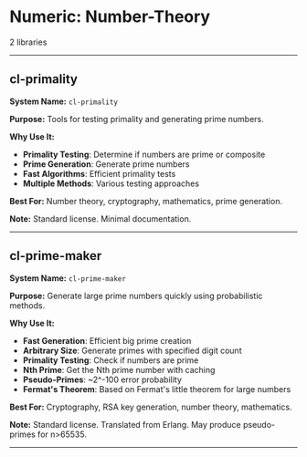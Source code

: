 # Numeric: Number-Theory

2 libraries

---

## cl-primality

**System Name:** `cl-primality`

**Purpose:** Tools for testing primality and generating prime numbers.

**Why Use It:**
- **Primality Testing**: Determine if numbers are prime or composite
- **Prime Generation**: Generate prime numbers
- **Fast Algorithms**: Efficient primality tests
- **Multiple Methods**: Various testing approaches

**Best For:** Number theory, cryptography, mathematics, prime generation.

**Note:** Standard license. Minimal documentation.

---


## cl-prime-maker

**System Name:** `cl-prime-maker`

**Purpose:** Generate large prime numbers quickly using probabilistic methods.

**Why Use It:**
- **Fast Generation**: Efficient big prime creation
- **Arbitrary Size**: Generate primes with specified digit count
- **Primality Testing**: Check if numbers are prime
- **Nth Prime**: Get the Nth prime number with caching
- **Pseudo-Primes**: ~2^-100 error probability
- **Fermat's Theorem**: Based on Fermat's little theorem for large numbers

**Best For:** Cryptography, RSA key generation, number theory, mathematics.

**Note:** Standard license. Translated from Erlang. May produce pseudo-primes for n>65535.

---


